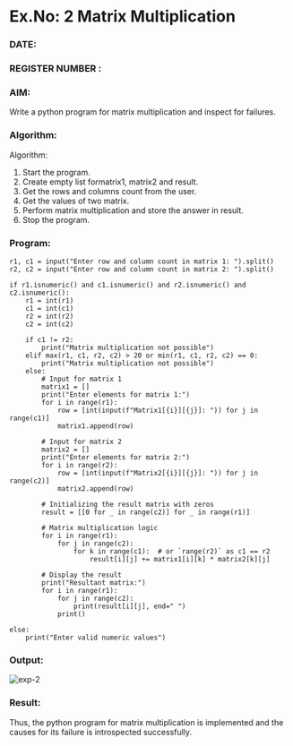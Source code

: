 # Ex.No: 2   Matrix Multiplication 

### DATE:                                                                          
### REGISTER NUMBER :

### AIM: 
Write a python program for matrix multiplication and inspect for failures.
 
### Algorithm:
Algorithm:
1. Start the program.
2. Create empty list formatrix1, matrix2 and result.
3. Get the rows and columns count from the user.
4. Get the values of two matrix.
5. Perform matrix multiplication and store the answer in result.
6. Stop the program.
### Program:
```
r1, c1 = input("Enter row and column count in matrix 1: ").split()
r2, c2 = input("Enter row and column count in matrix 2: ").split()

if r1.isnumeric() and c1.isnumeric() and r2.isnumeric() and c2.isnumeric():
    r1 = int(r1)
    c1 = int(c1)
    r2 = int(r2)
    c2 = int(c2)
    
    if c1 != r2:
        print("Matrix multiplication not possible")
    elif max(r1, c1, r2, c2) > 20 or min(r1, c1, r2, c2) == 0:
        print("Matrix multiplication not possible")
    else:
        # Input for matrix 1
        matrix1 = []
        print("Enter elements for matrix 1:")
        for i in range(r1):
            row = [int(input(f"Matrix1[{i}][{j}]: ")) for j in range(c1)]
            matrix1.append(row)

        # Input for matrix 2
        matrix2 = []
        print("Enter elements for matrix 2:")
        for i in range(r2):
            row = [int(input(f"Matrix2[{i}][{j}]: ")) for j in range(c2)]
            matrix2.append(row)

        # Initializing the result matrix with zeros
        result = [[0 for _ in range(c2)] for _ in range(r1)]

        # Matrix multiplication logic
        for i in range(r1):
            for j in range(c2):
                for k in range(c1):  # or `range(r2)` as c1 == r2
                    result[i][j] += matrix1[i][k] * matrix2[k][j]

        # Display the result
        print("Resultant matrix:")
        for i in range(r1):
            for j in range(c2):
                print(result[i][j], end=" ")
            print()

else:
    print("Enter valid numeric values")
```
### Output:
![exp-2](https://github.com/user-attachments/assets/b1d5e1cf-bece-4d1c-84a4-72efeee81d04)

### Result:
Thus, the python program for matrix multiplication is implemented and the causes for its failure is introspected successfully.

